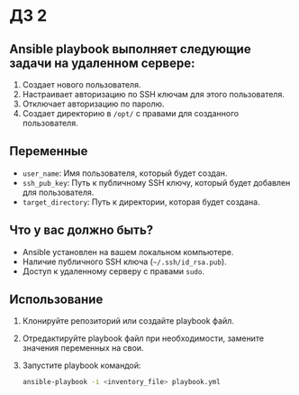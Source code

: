 # ДЗ 2

## Ansible playbook выполняет следующие задачи на удаленном сервере:
1. Создает нового пользователя.
2. Настраивает авторизацию по SSH ключам для этого пользователя.
3. Отключает авторизацию по паролю.
4. Создает директорию в `/opt/` с правами для созданного пользователя.

## Переменные
- `user_name`: Имя пользователя, который будет создан.
- `ssh_pub_key`: Путь к публичному SSH ключу, который будет добавлен для пользователя.
- `target_directory`: Путь к директории, которая будет создана.

## Что у вас должно быть?
- Ansible установлен на вашем локальном компьютере.
- Наличие публичного SSH ключа (`~/.ssh/id_rsa.pub`).
- Доступ к удаленному серверу с правами `sudo`.

## Использование
1. Клонируйте репозиторий или создайте playbook файл.
2. Отредактируйте playbook файл при необходимости, замените значения переменных на свои.
3. Запустите playbook командой:

   ```sh
   ansible-playbook -i <inventory_file> playbook.yml